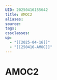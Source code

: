 ```yaml
---
UID: 20250416155642
title: AMOC2
aliases: 
source: 
tags: 
cssclasses: 
up:
  - "[[2025-04-16]]"
  - "[[250416-AMOC]]"
---
```

# AMOC2
